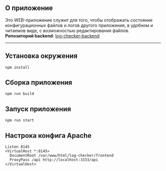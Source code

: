 ## О приложение
Это WEB-приложение служит для того, чтобы отображать состояние конфигурационных файлов и логов другого приложения, в удобном и читаемов виде, с возможностью редактирования файлов.\
**Репозиторий backend**: [log-checker-backend](https://github.com/so1tan0v/log-checker-backend)

--------------------------

## Установка окружения
```
npm install
```

## Сборка приложения
```
npm run build
```

## Запуск приложения
```
npm run start
```

## Настрока конфига Apache
```
Listen 8145
<VirtualHost *:8145>
  DocumentRoot /var/www/html/log-checker/frontend
  ProxyPass /api http://localhost:3333/api
</VirtualHost>
```